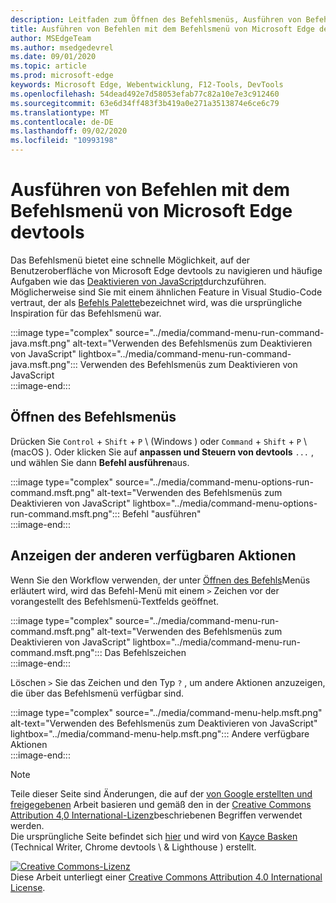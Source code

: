 ```yaml
---
description: Leitfaden zum Öffnen des Befehlsmenüs, Ausführen von Befehlen, Anzeigen anderer Aktionen und vieles mehr.
title: Ausführen von Befehlen mit dem Befehlsmenü von Microsoft Edge devtools
author: MSEdgeTeam
ms.author: msedgedevrel
ms.date: 09/01/2020
ms.topic: article
ms.prod: microsoft-edge
keywords: Microsoft Edge, Webentwicklung, F12-Tools, DevTools
ms.openlocfilehash: 54dead492e7d58053efab77c82a10e7e3c912460
ms.sourcegitcommit: 63e6d34ff483f3b419a0e271a3513874e6ce6c79
ms.translationtype: MT
ms.contentlocale: de-DE
ms.lasthandoff: 09/02/2020
ms.locfileid: "10993198"
---
```

<!-- Copyright Kayce Basques 

   Licensed under the Apache License, Version 2.0 (the "License");
   you may not use this file except in compliance with the License.
   You may obtain a copy of the License at

       https://www.apache.org/licenses/LICENSE-2.0

   Unless required by applicable law or agreed to in writing, software
   distributed under the License is distributed on an "AS IS" BASIS,
   WITHOUT WARRANTIES OR CONDITIONS OF ANY KIND, either express or implied.
   See the License for the specific language governing permissions and
   limitations under the License.  -->  





# Ausführen von Befehlen mit dem Befehlsmenü von Microsoft Edge devtools   

  

Das Befehlsmenü bietet eine schnelle Möglichkeit, auf der Benutzeroberfläche von Microsoft Edge devtools zu navigieren und häufige Aufgaben wie das [Deaktivieren von JavaScript][JavascriptDisable]durchzuführen.  Möglicherweise sind Sie mit einem ähnlichen Feature in Visual Studio-Code vertraut, der als [Befehls Palette][VisualStudioCodeUICommandPalette]bezeichnet wird, was die ursprüngliche Inspiration für das Befehlsmenü war.  

:::image type="complex" source="../media/command-menu-run-command-java.msft.png" alt-text="Verwenden des Befehlsmenüs zum Deaktivieren von JavaScript" lightbox="../media/command-menu-run-command-java.msft.png":::
   Verwenden des Befehlsmenüs zum Deaktivieren von JavaScript  
:::image-end:::  

## Öffnen des Befehlsmenüs   

Drücken Sie `Control` + `Shift` + `P` \ (Windows \) oder `Command` + `Shift` + `P` \ (macOS \). Oder klicken Sie auf **anpassen und Steuern von devtools** `...` , und wählen Sie dann **Befehl ausführen**aus.  

:::image type="complex" source="../media/command-menu-options-run-command.msft.png" alt-text="Verwenden des Befehlsmenüs zum Deaktivieren von JavaScript" lightbox="../media/command-menu-options-run-command.msft.png":::
   Befehl "ausführen"  
:::image-end:::  

## Anzeigen der anderen verfügbaren Aktionen   

Wenn Sie den Workflow verwenden, der unter [Öffnen des Befehls](#open-the-command-menu)Menüs erläutert wird, wird das Befehl-Menü mit einem `>` Zeichen vor der vorangestellt des Befehlsmenü-Textfelds geöffnet.  

:::image type="complex" source="../media/command-menu-run-command.msft.png" alt-text="Verwenden des Befehlsmenüs zum Deaktivieren von JavaScript" lightbox="../media/command-menu-run-command.msft.png":::
   Das Befehlszeichen  
:::image-end:::  

Löschen `>` Sie das Zeichen und den Typ `?` , um andere Aktionen anzuzeigen, die über das Befehlsmenü verfügbar sind.  

:::image type="complex" source="../media/command-menu-help.msft.png" alt-text="Verwenden des Befehlsmenüs zum Deaktivieren von JavaScript" lightbox="../media/command-menu-help.msft.png":::
   Andere verfügbare Aktionen  
:::image-end:::  

 



<!-- links -->  

[JavascriptDisable]: ../javascript/disable.md "Deaktivieren von JavaScript mit Microsoft Edge devtools | Microsoft docs"  

[VisualStudioCodeUICommandPalette]: https://code.visualstudio.com/docs/getstarted/userinterface#_command-palette "Befehlspalette – Visual Studio-Code-UI"  

> [!NOTE]
> Teile dieser Seite sind Änderungen, die auf der [von Google erstellten und freigegebenen][GoogleSitePolicies] Arbeit basieren und gemäß den in der [Creative Commons Attribution 4,0 International-Lizenz][CCA4IL]beschriebenen Begriffen verwendet werden.  
> Die ursprüngliche Seite befindet sich [hier](https://developers.google.com/web/tools/chrome-devtools/command-menu/index) und wird von [Kayce Basken][KayceBasques] (Technical Writer, Chrome devtools \ & Lighthouse \) erstellt.  

[![Creative Commons-Lizenz][CCby4Image]][CCA4IL]  
Diese Arbeit unterliegt einer [Creative Commons Attribution 4.0 International License][CCA4IL].  

[CCA4IL]: https://creativecommons.org/licenses/by/4.0  
[CCby4Image]: https://i.creativecommons.org/l/by/4.0/88x31.png  
[GoogleSitePolicies]: https://developers.google.com/terms/site-policies  
[KayceBasques]: https://developers.google.com/web/resources/contributors/kaycebasques  
